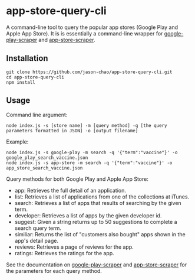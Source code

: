 # app-store-query-cli

A command-line tool to query the popular app stores (Google Play and Apple App Store).  It is is essentially a command-line wrapper for [google-play-scraper](https://github.com/facundoolano/google-play-scraper) and [app-store-scraper](https://github.com/facundoolano/app-store-scraper). 

## Installation
```
git clone https://github.com/jason-chao/app-store-query-cli.git
cd app-store-query-cli
npm install
```

## Usage

Command line argument:
```
node index.js -s [store name] -m [query method] -q [the query parameters formatted in JSON] -o [output filename]
```

Example:
```
node index.js -s google-play -m search -q '{"term":"vaccine"}' -o google_play_search_vaccine.json
node index.js -s app-store -m search -q '{"term":"vaccine"}' -o app_store_search_vaccine.json
```

Query methods for both Google Play and Apple App Store:
- app: Retrieves the full detail of an application.
- list: Retrieves a list of applications from one of the collections at iTunes.
- search: Retrieves a list of apps that results of searching by the given term.
- developer: Retrieves a list of apps by the given developer id.
- suggest: Given a string returns up to 50 suggestions to complete a search query term.
- similiar: Returns the list of "customers also bought" apps shown in the app's detail page.
- reviews: Retrieves a page of reviews for the app.
- ratings: Retrieves the ratings for the app.

See the documentation on [google-play-scraper](https://github.com/facundoolano/google-play-scraper) and [app-store-scraper](https://github.com/facundoolano/app-store-scraper) for the parameters for each query method.